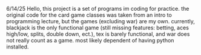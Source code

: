6/14/25
Hello, this project is a set of programs im coding for practice. 
the original code for the card game classes was taken from an intro to programming lecture, but the games (excluding war) are my own. 
currently, blackjack is the only functional game (still missing features: betting, aces high/low, splits, double down, ect.), tex is barely functional, and war does not really count as a game. 
most likely dependent of having python installed.
